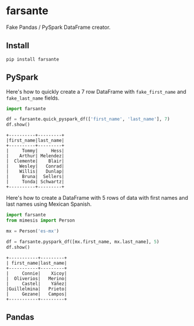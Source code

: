 # farsante

Fake Pandas / PySpark DataFrame creator.

## Install

`pip install farsante`

## PySpark

Here's how to quickly create a 7 row DataFrame with `fake_first_name` and `fake_last_name` fields.

```python
import farsante

df = farsante.quick_pyspark_df(['first_name', 'last_name'], 7)
df.show()
```

```
+----------+---------+
|first_name|last_name|
+----------+---------+
|     Tommy|     Hess|
|    Arthur| Melendez|
|  Clemente|    Blair|
|    Wesley|   Conrad|
|    Willis|   Dunlap|
|     Bruna|  Sellers|
|     Tonda| Schwartz|
+----------+---------+
```

Here's how to create a DataFrame with 5 rows of data with first names and last names using Mexican Spanish.

```python
import farsante
from mimesis import Person

mx = Person('es-mx')

df = farsante.pyspark_df([mx.first_name, mx.last_name], 5)
df.show()
```

```
+-----------+---------+
| first_name|last_name|
+-----------+---------+
|     Connie|    Xicoy|
|  Oliverios|   Merino|
|     Castel|    Yáñez|
|Guillelmina|   Prieto|
|     Gezane|   Campos|
+-----------+---------+
```

## Pandas



